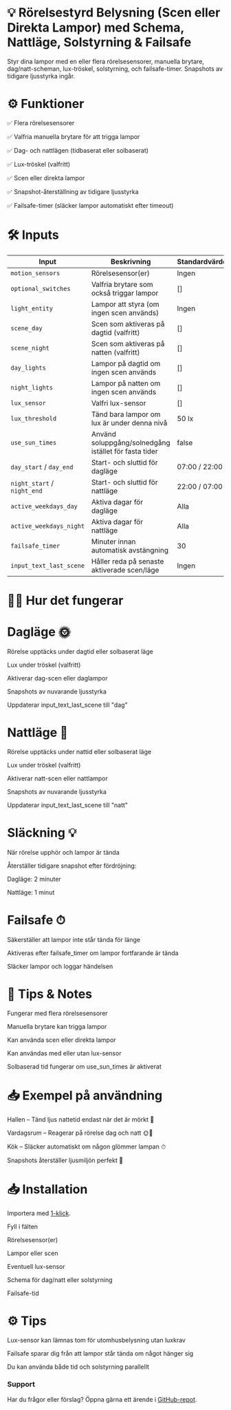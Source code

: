 # 💡 Rörelsestyrd Belysning (Scen eller Direkta Lampor) med Schema, Nattläge, Solstyrning & Failsafe

Styr dina lampor med en eller flera rörelsesensorer, manuella brytare, dag/natt-scheman, lux-tröskel, solstyrning, och failsafe-timer. Snapshots av tidigare ljusstyrka ingår.

# ⚙️ Funktioner

✅ Flera rörelsesensorer

✅ Valfria manuella brytare för att trigga lampor

✅ Dag- och nattlägen (tidbaserat eller solbaserat)

✅ Lux-tröskel (valfritt)

✅ Scen eller direkta lampor

✅ Snapshot-återställning av tidigare ljusstyrka

✅ Failsafe-timer (släcker lampor automatiskt efter timeout)

# 🛠️ Inputs

| Input | Beskrivning | Standardvärde |
|-------|------------|---------------|
| `motion_sensors` | Rörelsesensor(er) | Ingen |
| `optional_switches` | Valfria brytare som också triggar lampor | [] |
| `light_entity` | Lampor att styra (om ingen scen används) | Ingen |
| `scene_day` | Scen som aktiveras på dagtid (valfritt) | [] |
| `scene_night` | Scen som aktiveras på natten (valfritt) | [] |
| `day_lights` | Lampor på dagtid om ingen scen används | [] |
| `night_lights` | Lampor på natten om ingen scen används | [] |
| `lux_sensor` | Valfri lux-sensor | [] |
| `lux_threshold` | Tänd bara lampor om lux är under denna nivå | 50 lx |
| `use_sun_times` | Använd soluppgång/solnedgång istället för fasta tider | false |
| `day_start` / `day_end` | Start- och sluttid för dagläge | 07:00 / 22:00 |
| `night_start` / `night_end` | Start- och sluttid för nattläge | 22:00 / 07:00 |
| `active_weekdays_day` | Aktiva dagar för dagläge | Alla |
| `active_weekdays_night` | Aktiva dagar för nattläge | Alla |
| `failsafe_timer` | Minuter innan automatisk avstängning | 30 |
| `input_text_last_scene` | Håller reda på senaste aktiverade scen/läge | Ingen |


# 🏃‍♂️ Hur det fungerar

# Dagläge 🌞
Rörelse upptäcks under dagtid eller solbaserat läge

Lux under tröskel (valfritt)

Aktiverar dag-scen eller daglampor

Snapshots av nuvarande ljusstyrka

Uppdaterar input_text_last_scene till "dag"

# Nattläge 🌙

Rörelse upptäcks under nattid eller solbaserat läge

Lux under tröskel (valfritt)

Aktiverar natt-scen eller nattlampor

Snapshots av nuvarande ljusstyrka

Uppdaterar input_text_last_scene till "natt"

# Släckning 💡

När rörelse upphör och lampor är tända

Återställer tidigare snapshot efter fördröjning:

Dagläge: 2 minuter

Nattläge: 1 minut

# Failsafe ⏱

Säkerställer att lampor inte står tända för länge

Aktiveras efter failsafe_timer om lampor fortfarande är tända

Släcker lampor och loggar händelsen

# 📌 Tips & Notes

Fungerar med flera rörelsesensorer

Manuella brytare kan trigga lampor

Kan använda scen eller direkta lampor

Kan användas med eller utan lux-sensor

Solbaserad tid fungerar om use_sun_times är aktiverat

# 📥 Exempel på användning

Hallen – Tänd ljus nattetid endast när det är mörkt 🌙

Vardagsrum – Reagerar på rörelse dag och natt 🌞🌙

Kök – Släcker automatiskt om någon glömmer lampan ⏱

Snapshots återställer ljusmiljön perfekt 🎨

# 📥 Installation

Importera med [1-klick](https://my.home-assistant.io/redirect/blueprint_import?blueprint_url=https://raw.githubusercontent.com/razzietheman/Avancerad-blueprint-for-belysning/main/Tand_slack_blueprint.yaml).

Fyll i fälten

Rörelsesensor(er)

Lampor eller scen

Eventuell lux-sensor

Schema för dag/natt eller solstyrning

Failsafe-tid

# ⚙ Tips
Lux-sensor kan lämnas tom för utomhusbelysning utan luxkrav

Failsafe sparar dig från att lampor står tända om något hänger sig

Du kan använda både tid och solstyrning parallellt

### Support  
Har du frågor eller förslag? Öppna gärna ett ärende i [GitHub-repot](https://github.com/razzietheman/Avancerad-blueprint-for-belysning).